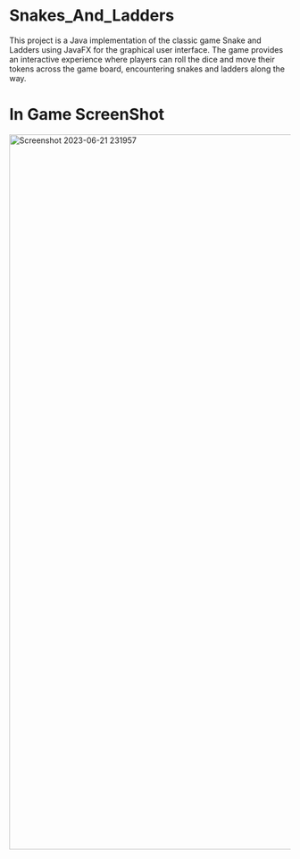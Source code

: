 # Snakes_And_Ladders

This project is a Java implementation of the classic game Snake and Ladders using JavaFX for the graphical user interface. The game provides an interactive experience where players can roll the dice and move their tokens across the game board, encountering snakes and ladders along the way. 

# In Game ScreenShot

<img width="1280" alt="Screenshot 2023-06-21 231957" src="https://github.com/Sourav20341/Snakes_And_Ladders/blob/main/Snake_Ladder_1.pn)https://github.com/Sourav20341/Snakes_And_Ladders/blob/main/Snake_Ladder_1.pn">
